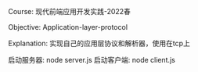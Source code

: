 Course: 现代前端应用开发实践-2022春

Objective: Application-layer-protocol

Explanation: 实现自己的应用层协议和解析器，使用在tcp上

启动服务器:  node server.js
启动客户端:  node client.js
